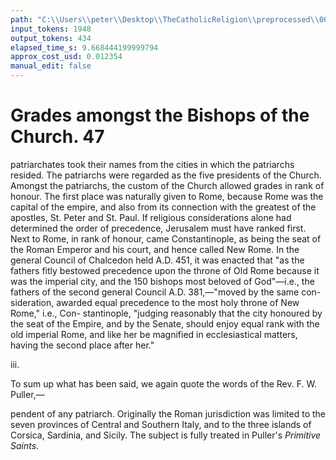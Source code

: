 ```yaml
---
path: "C:\\Users\\peter\\Desktop\\TheCatholicReligion\\preprocessed\\00067.jpg"
input_tokens: 1948
output_tokens: 434
elapsed_time_s: 9.668444199999794
approx_cost_usd: 0.012354
manual_edit: false
---
```

# Grades amongst the Bishops of the Church. 47

patriarchates took their names from the cities
in which the patriarchs resided. The patriarchs
were regarded as the five presidents of the
Church. Amongst the patriarchs, the custom
of the Church allowed grades in rank of honour.
The first place was naturally given to Rome,
because Rome was the capital of the empire,
and also from its connection with the greatest
of the apostles, St. Peter and St. Paul. If
religious considerations alone had determined
the order of precedence, Jerusalem must have
ranked first. Next to Rome, in rank of honour,
came Constantinople, as being the seat of the
Roman Emperor and his court, and hence
called New Rome. In the general Council
of Chalcedon held A.D. 451, it was enacted that
"as the fathers fitly bestowed precedence upon
the throne of Old Rome because it was the
imperial city, and the 150 bishops most beloved
of God"—i.e., the fathers of the second general
Council A.D. 381,—"moved by the same con-
sideration, awarded equal precedence to the
most holy throne of New Rome," i.e., Con-
stantinople, "judging reasonably that the city
honoured by the seat of the Empire, and by
the Senate, should enjoy equal rank with the
old imperial Rome, and like her be magnified
in ecclesiastical matters, having the second place
after her."

iii.

To sum up what has been said, we again
quote the words of the Rev. F. W. Puller,—

pendent of any patriarch. Originally the Roman jurisdiction
was limited to the seven provinces of Central and Southern
Italy, and to the three islands of Corsica, Sardinia, and Sicily.
The subject is fully treated in Puller's *Primitive Saints*.